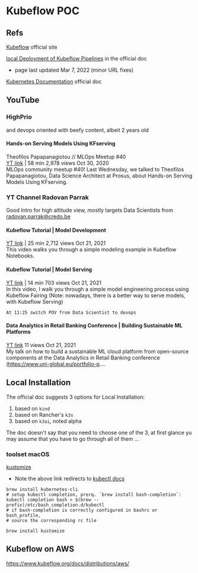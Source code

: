 # Kubeflow POC

## Refs

[Kubeflow](https://www.kubeflow.org/) official site

[local Deployment of Kubeflow Pipelines](https://www.kubeflow.org/docs/components/pipelines/installation/localcluster-deployment) in the official doc  
- page last updated Mar 7, 2022 (minor URL fixes)

[Kubernetes Documentation](https://kubernetes.io/docs/home/) official doc


## YouTube 

### HighPrio 
and devops oriented with beefy content, albeit 2 years old 

#### Hands-on Serving Models Using KFserving 
Theofilos Papapanagiotou // MLOps Meetup #40   
[YT link](https://www.youtube.com/watch?v=VtZ9LWyJPdc) | 58 min 
2,978 views Oct 30, 2020   
MLOps community meetup #40! Last Wednesday, we talked to Theofilos Papapanagiotou, Data Science Architect at Prosus, about Hands-on Serving Models Using KFserving.

### YT Channel Radovan Parrak
Good Intro for high altitude view, mostly targets Data Scientists from radovan.parrak@credo.be

#### Kubeflow Tutorial | Model Development
[YT link](https://www.youtube.com/watch?v=gprgs7fua3I) | 25 min
2,712 views Oct 21, 2021  
This video walks you through a simple modeling example in Kubeflow Notebooks.

#### Kubeflow Tutorial | Model Serving
[YT link](https://youtu.be/hRmmzItkPkA) | 14 min
703 views  Oct 21, 2021   
In this video, I walk you through a simple model engineering process using Kubeflow Fairing (Note: nowadays, there is a better way to serve models, with Kubeflow Serving)

`At 11:25 switch POV from Data Scientist to devops`

#### Data Analytics in Retail Banking Conference | Building Sustainable ML Platforms
[YT link](https://youtu.be/wLTjJqWuw0I)
11 views Oct 21, 2021  
My talk on how to build a sustainable ML cloud platform from open-source components at the Data Analytics in Retail Banking conference (https://www.uni-global.eu/portfolio-p....

## Local Installation 
The official doc suggests 3 options for Local Installation:

1. based on `kind`
1. based on Rancher's `k3s`
1. based on `k3ai`, noted alpha  

The doc doesn't say that you need to choose one of the 3, at first glance yu may assume 
that you have to go through all of them  ... 


### toolset macOS
[kustomize](https://kustomize.io/)   
- Note the above link redirects to [kubectl docs](https://kubectl.docs.kubernetes.io/installation/)

~~~
brew install kubernetes-cli
# setup kubectl completion, prerq. `brew install bash-completion`:
kubectl completion bash > $(brew --prefix)/etc/bash_completion.d/kubectl
# if bash-completion is correctly configured in bashrc or bash_profile,
# source the corresponding rc file 

brew install kustomize
~~~


## Kubeflow on AWS

https://www.kubeflow.org/docs/distributions/aws/


